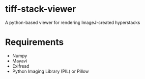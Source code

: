tiff-stack-viewer
=================

A python-based viewer for rendering ImageJ-created hyperstacks

Requirements
=============
* Numpy
* Mayavi
* Exifread
* Python Imaging Library (PIL) or Pillow
